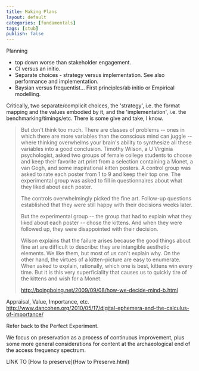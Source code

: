 ```yaml
---
title: Making Plans
layout: default
categories: [fundamentals]
tags: [stub]
publish: false
---
```


Planning
- top down worse than stakeholder engagement. 
- CI versus an initio. 
- Separate choices - strategy versus implementation. See also performance and implementation.
- Baysian versus frequentist... First principles/ab initio or Empirical modelling.


Critically, two separate/complicit choices, the 'strategy', i.e. the format mapping and the values embodied by it, and the 'implementation', i.e. the benchmarking/timings/etc. There is some give and take, I know.

> But don't think too much. There are classes of problems -- ones in which there are more variables than the conscious mind can juggle -- where thinking overwhelms your brain's ability to synthesize all these variables into a good conclusion. Timothy Wilson, a U Virginia psychologist, asked two groups of female college students to choose and keep their favorite art print from a selection containing a Monet, a van Gogh, and some inspirational kitten posters. A control group was asked to rate each poster from 1 to 9 and keep their top one. The experimental group was asked to fill in questionnaires about what they liked about each poster.
> 
> The controls overwhelmingly picked the fine art. Follow-up questions established that they were still happy with their decisions weeks later.
> 
> But the experimental group -- the group that had to explain what they liked about each poster -- chose the kittens. And when they were followed up, they were disappointed with their decision.
> 
> Wilson explains that the failure arises because the good things about fine art are difficult to describe: they are intangible aesthetic elements. We like them, but most of us can't explain why. On the other hand, the virtues of a kitten-picture are easy to enumerate. When asked to explain, rationally, which one is best, kittens win every time. But it is this very superficiality that causes us to quickly tire of the kittens and wish for a Monet.
> 
> http://boingboing.net/2009/09/08/how-we-decide-mind-b.html


Appraisal, Value, Importance, etc.
http://www.dancohen.org/2010/05/17/digital-ephemera-and-the-calculus-of-importance/


Refer back to the Perfect Experiment.

We focus on preservation as a process of continuous improvement, plus some more general considerations for content at the archaeological end of the access frequency spectrum.

LINK TO [How to preserve](How to Preserve.html)